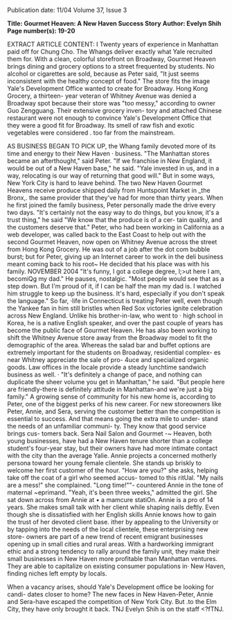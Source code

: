 Publication date: 11/04
Volume 37, Issue 3

**Title: Gourmet Heaven: A New Haven Success Story**
**Author: Evelyn Shih**
**Page number(s): 19-20**

EXTRACT ARTICLE CONTENT:
I 
Twenty years of experience in Manhattan 
paid off for Chung Cho. 
The Whangs deliver exactly what Yale 
recruited them for. With a clean, colorful 
storefront on Broadway, Gourmet Heaven 
brings dining and grocery options to a 
street frequented by students. No alcohol or 
cigarettes are sold, because as Peter said, "It 
just seems inconsistent with the healthy 
concept of food." 
The store fits 
the image Yale's 
Development Office wanted to create for 
Broadway. Hong Kong Grocery, a thirteen-
year veteran of Whitney Avenue was denied 
a Broadway spot because their store was 
"too messy," according to owner Guo 
Zengguang. Their extensive grocery inven-
tory and attached Chinese restaurant were 
not 
enough 
to 
convince 
Yale's 
Development Office that they were a good 
fit for Broadway. Its smell of raw fish and 
exotic vegetables were considered . too far 
from the mainstream. 

AS BUSINESS BEGAN TO PICK UP, the 
Whang family devoted more of its 
time and energy to their New Haven · 
business. "The Manhattan stores became an 
afterthought," said Peter. "If we franchise in 
New England, it would be out of a New 
Haven base," he said. "Yale invested in us, 
and in a way, relocating is our way of 
returning that good will." 
But in some ways, New York City is 
hard to leave behind. The two New Haven 
Gourmet Heavens receive produce shipped 
daily from Huntspoint Market in _the 
Bronx,. the same provider that they've had 
for more than thirty years. When he first 
joined the family business, Peter personally 
made the drive every two days. 
"It's certainly not the easy way to do 
things, but you know, it's a trust thing," he 
said "We know that the produce is of a cer-
tain 
quality, 
and 
the 
customers 
deserve that." 
Peter, who had been working in 
California as a web developer, was called 
back to the East Coast to help out with the 
second Gourmet Heaven, now open on 
Whitney Avenue across the street from 
Hong Kong Grocery. He was out of a job 
after the dot com bubble burst; but for 
Peter, giving up an Internet career to work 
in the deli business meant coming back to 
his root~ He decided that his place was with 
his family. 
NOVEMBER 2004 
"It's funny, I got a college degree, l;>ut 
here I am, becomiQg my dad." He pauses, 
nostalgic. "Most people would see that as a 
step down. But I'm proud of it, if I can be 
half the man my dad is. 
I watched him 
struggle to keep up the business. It's hard, 
especially if you don't speak the language." 
So far, ·life in Connecticut is treating 
Peter well, even though the Yankee fan in 
him still bristles when Red Sox victories 
ignite celebration across New England. 
Unlike his brother-in-law, who went to · 
high school in Korea, he is a native English 
speaker, and over the past couple of years 
has become the public face of Gourmet 
Heaven. He has also been working to shift 
the Whitney Avenue store away from the 
Broadway model to fit the demographic of 
the area. Whereas the salad bar and buffet 
options are extremely important for the 
students on Broadway, residential complex-
es near Whitney appreciate the sale of pro-
4uce and specialized organic goods. Law 
offices in the locale provide a steady 
lunchtime sandwich business as well. 
· "It's definitely a change of pace, and 
nothing can duplicate the sheer volume you 
get in Manhattan," he said. "But people 
here are friendly-there is definitely attitude 
in Manhattan-and we're just a big family." 
A growing sense of community for his new 
home is, according to Peter, one of the 
biggest perks of his new career. 
For new storeowners like Peter, Annie, 
and Sera, serving the customer better than 
the competition is essential to success. And 
that means going the extra mile to under-
stand the needs of an unfamiliar communi-
ty. They know that good service brings cus-
tomers back. Sera Nail Salon and Gourmet 
-~ 
Heaven, both young businesses, have had a 
New Haven tenure shorter than a college 
student's four-year stay, but their owners 
have had more intimate contact with the 
city than the average Yalie. 
Annie projects a concerned motherly 
persona toward her young female clientele. 
She stands up briskly to welcome her first 
customer of the hour. 
"How are you?" she asks, helping take 
off the coat of a girl who seemed accus-
tomed to this ritUal. 
"My nails are a mess!" she complained. 
"Long time!""- countered Annie in the 
tone of maternal ~eprimand. 
"Yeah, it's been three weeks," admitted 
the girl. She sat down across from Annie at 
• 
a mamcure statiOn. 
Annie is a pro of 14 years. She makes 
small talk with her client while shaping 
nails deftly. Even though she is dissatisfied 
with her English skills Annie knows how to 
gain the trust of her devoted client base. 
ither by appealing to the University or 
by tapping into the needs of the local 
clientele, these enterprising new store-
owners are part of a new trend of recent 
emigrant businesses opening up in small 
cities and rural areas. With a hardworking 
immigrant ethic and a strong tendency to 
rally around the family unit, they make 
their small businesses in New Haven more 
profitable than Manhattan ventures. They 
are able to capitalize on existing consumer 
populations in· New Haven, finding niches 
left empty by locals. 

When a vacancy arises, should Yale's 
Development office be looking for candi-
dates closer to home? The new faces in New 
Haven-Peter, Annie and Sera-have escaped 
the competition of New York City. But .to 
the Elm City, they have only brought it 
back. 
TNJ 
Evelyn Shih is on the staff <?fTNJ.